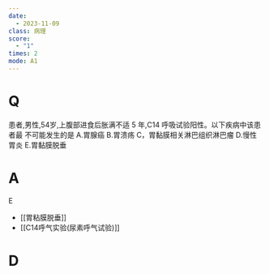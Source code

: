 ```yaml
---
date:
  - 2023-11-09
class: 病理
score:
  - "1"
times: 2
mode: A1
---
```



# Q
患者,男性,54岁,上腹部进食后胀满不适 5 年,C14 呼吸试验阳性。以下疾病中该患者最
不可能发生的是
A.胃腺癌
B.胃溃疡
C，胃黏膜相关淋巴组织淋巴瘤
D.慢性胃炎
E.胃黏膜脱垂


# A
E




- [[胃粘膜脱垂]]
- [[C14呼气实验(尿素呼气试验)]]

# D